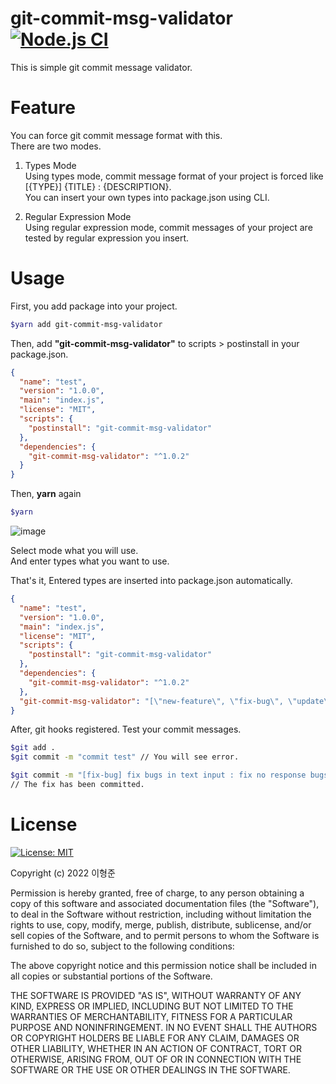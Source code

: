 # git-commit-msg-validator [![Node.js CI](https://github.com/kokocan12/git-commit-msg-validator/actions/workflows/node.js.yml/badge.svg?branch=master)](https://github.com/kokocan12/git-commit-msg-validator/actions/workflows/node.js.yml)

This is simple git commit message validator.

# Feature
You can force git commit message format with this.<br/>
There are two modes.

1. Types Mode <br/>
Using types mode, commit message format of your project is forced like [{TYPE}] {TITLE} : {DESCRIPTION}.</br>
You can insert your own types into package.json using CLI.

2. Regular Expression Mode <br/>
Using regular expression mode, commit messages of your project are tested by regular expression you insert.

# Usage
First, you add package into your project.
```sh
$yarn add git-commit-msg-validator
```

Then, add **"git-commit-msg-validator"** to scripts > postinstall in your package.json.
```json
{
  "name": "test",
  "version": "1.0.0",
  "main": "index.js",
  "license": "MIT",
  "scripts": {
    "postinstall": "git-commit-msg-validator"
  },
  "dependencies": {
    "git-commit-msg-validator": "^1.0.2"
  }
}
```

Then, **yarn** again
```sh
$yarn
```

![image](https://user-images.githubusercontent.com/49009864/176138559-89f5ff6b-2094-4363-848b-538f4c8c27e6.png)

Select mode what you will use. <br/>
And enter types what you want to use.

That's it, Entered types are inserted into package.json automatically.
```json
{
  "name": "test",
  "version": "1.0.0",
  "main": "index.js",
  "license": "MIT",
  "scripts": {
    "postinstall": "git-commit-msg-validator"
  },
  "dependencies": {
    "git-commit-msg-validator": "^1.0.2"
  },
  "git-commit-msg-validator": "[\"new-feature\", \"fix-bug\", \"update\", \"modify\"]"
}
```

After, git hooks registered.
Test your commit messages.

```sh
$git add .
$git commit -m "commit test" // You will see error.

$git commit -m "[fix-bug] fix bugs in text input : fix no response bugs in input component." 
// The fix has been committed.
```

# License 
[![License: MIT](https://img.shields.io/badge/License-MIT-yellow.svg)](https://opensource.org/licenses/MIT)

Copyright (c) 2022 이형준

Permission is hereby granted, free of charge, to any person obtaining a copy
of this software and associated documentation files (the "Software"), to deal
in the Software without restriction, including without limitation the rights
to use, copy, modify, merge, publish, distribute, sublicense, and/or sell
copies of the Software, and to permit persons to whom the Software is
furnished to do so, subject to the following conditions:

The above copyright notice and this permission notice shall be included in all
copies or substantial portions of the Software.

THE SOFTWARE IS PROVIDED "AS IS", WITHOUT WARRANTY OF ANY KIND, EXPRESS OR
IMPLIED, INCLUDING BUT NOT LIMITED TO THE WARRANTIES OF MERCHANTABILITY,
FITNESS FOR A PARTICULAR PURPOSE AND NONINFRINGEMENT. IN NO EVENT SHALL THE
AUTHORS OR COPYRIGHT HOLDERS BE LIABLE FOR ANY CLAIM, DAMAGES OR OTHER
LIABILITY, WHETHER IN AN ACTION OF CONTRACT, TORT OR OTHERWISE, ARISING FROM,
OUT OF OR IN CONNECTION WITH THE SOFTWARE OR THE USE OR OTHER DEALINGS IN THE
SOFTWARE.
